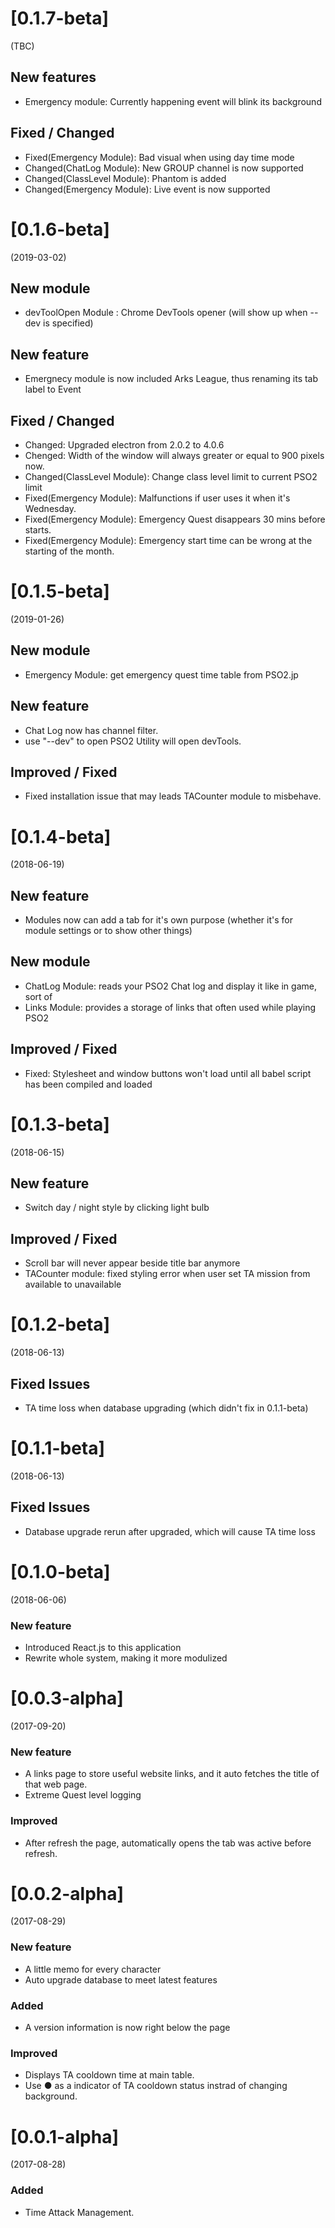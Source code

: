# [0.1.7-beta]
(TBC)
## New features
- Emergency module: Currently happening event will blink its background

## Fixed / Changed
- Fixed(Emergency Module):    Bad visual when using day time mode
- Changed(ChatLog Module):    New GROUP channel is now supported
- Changed(ClassLevel Module): Phantom is added
- Changed(Emergency Module):  Live event is now supported

# [0.1.6-beta]
(2019-03-02)
## New module
- devToolOpen Module : Chrome DevTools opener (will show up when --dev is specified)

## New feature
- Emergnecy module is now included Arks League, thus renaming its tab label to Event

## Fixed / Changed
- Changed: Upgraded electron from 2.0.2 to 4.0.6
- Chenged: Width of the window will always greater or equal to 900 pixels now.
- Changed(ClassLevel Module): Change class level limit to current PSO2 limit
- Fixed(Emergency Module): Malfunctions if user uses it when it's Wednesday.
- Fixed(Emergency Module): Emergency Quest disappears 30 mins before starts.
- Fixed(Emergency Module): Emergency start time can be wrong at the starting of the month.

# [0.1.5-beta]
(2019-01-26)
## New module
- Emergency Module: get emergency quest time table from PSO2.jp

## New feature
- Chat Log now has channel filter.
- use "--dev" to open PSO2 Utility will open devTools.

## Improved / Fixed
- Fixed installation issue that may leads TACounter module to misbehave.

# [0.1.4-beta]
(2018-06-19)
## New feature
- Modules now can add a tab for it's own purpose (whether it's for module settings or to show other things)

## New module
- ChatLog Module: reads your PSO2 Chat log and display it like in game, sort of
- Links Module: provides a storage of links that often used while playing PSO2

## Improved / Fixed
- Fixed: Stylesheet and window buttons won't load until all babel script has been compiled and loaded

# [0.1.3-beta]
(2018-06-15)
## New feature
- Switch day / night style by clicking light bulb

## Improved / Fixed
- Scroll bar will never appear beside title bar anymore
- TACounter module: fixed styling error when user set TA mission from available to unavailable 

# [0.1.2-beta]
(2018-06-13)
## Fixed Issues
- TA time loss when database upgrading (which didn't fix in 0.1.1-beta)

# [0.1.1-beta]
(2018-06-13)
## Fixed Issues
- Database upgrade rerun after upgraded, which will cause TA time loss

# [0.1.0-beta]
(2018-06-06)
### New feature
- Introduced React.js to this application
- Rewrite whole system, making it more modulized

# [0.0.3-alpha]
(2017-09-20)
### New feature
- A links page to store useful website links, and it auto fetches the title of that web page.
- Extreme Quest level logging

### Improved
- After refresh the page, automatically opens the tab was active before refresh.

# [0.0.2-alpha]
(2017-08-29)
### New feature
- A little memo for every character
- Auto upgrade database to meet latest features

### Added
- A version information is now right below the page

### Improved
- Displays TA cooldown time at main table.
- Use ● as a indicator of TA cooldown status instrad of changing background.

# [0.0.1-alpha] 
(2017-08-28)
### Added
- Time Attack Management.